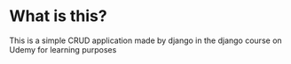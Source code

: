 # What is this?

This is a simple CRUD application made by django in the django course on Udemy for learning purposes